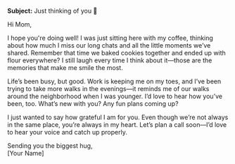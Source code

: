 **Subject:** Just thinking of you 💛  

Hi Mom,  

I hope you're doing well! I was just sitting here with my coffee, thinking about how much I miss our long chats and all the little moments we’ve shared. Remember that time we baked cookies together and ended up with flour everywhere? I still laugh every time I think about it—those are the memories that make me smile the most.  

Life’s been busy, but good. Work is keeping me on my toes, and I’ve been trying to take more walks in the evenings—it reminds me of our walks around the neighborhood when I was younger. I’d love to hear how you’ve been, too. What’s new with you? Any fun plans coming up?  

I just wanted to say how grateful I am for you. Even though we’re not always in the same place, you’re always in my heart. Let’s plan a call soon—I’d love to hear your voice and catch up properly.  

Sending you the biggest hug,  
[Your Name]